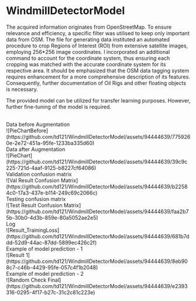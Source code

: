 # WindmillDetectorModel

The acquired information originates from OpenStreetMap. To ensure relevance and efficiency, a specific filter was utilised to keep only important data from OSM. The file for generating data instituted an automated procedure to crop Regions of Interest (ROI) from extensive satellite images, employing 256*256 image coordinates. I incorporated an additional command to account for the coordinate system, thus ensuring each cropping was matched with the accurate coordinate system for its respective area. It should be emphasized that the OSM data tagging system requires enhancement for a more comprehensive description of its features. Consequently, further documentation of Oil Rigs and other floating objects is necessary. <br/>

The provided model can be utilized for transfer learning purposes. However, further fine-tuning of the model is required.

<br/>
Data before Augmentation<br/>
![PieChartBefore](https://github.com/td121/WindmillDetectorModel/assets/94444639/7759260e-2e72-451a-95fe-1233ba335d60)

<br/>
Data after Augmentation<br/>
![PieChart](https://github.com/td121/WindmillDetectorModel/assets/94444639/39c9c225-721d-4aaf-9125-b8227cf64086)
<br/>
Validation confusion matrix<br/>
![Val Result Confusion Matrix](https://github.com/td121/WindmillDetectorModel/assets/94444639/b22584c0-17a3-437e-b114-249c69c2066c)
<br/>
Testing confusion matrix<br/>
![Test Result Confusion Matrix](https://github.com/td121/WindmillDetectorModel/assets/94444639/faa2b75b-30b0-4d3b-859e-80a5052ae2e5)
<br/>
Log<br/>
![Result_TrainingLoss](https://github.com/td121/WindmillDetectorModel/assets/94444639/681b7ddd-52d9-44ac-87dd-5899ec426c2f)
<br/>
Example of model prediction - 1<br/>
![Result 1](https://github.com/td121/WindmillDetectorModel/assets/94444639/8eb908c7-c46b-4429-95fe-057c4f1b2048)
<br/>
Example of model prediction - 2<br/>
![Random Check Final](https://github.com/td121/WindmillDetectorModel/assets/94444639/e2393316-0295-4f17-b27c-31c2c81c223e)
<br/>


